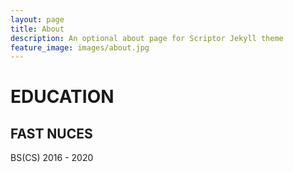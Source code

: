 ```yaml
---
layout: page
title: About 
description: An optional about page for Scriptor Jekyll theme
feature_image: images/about.jpg
---
```


# EDUCATION
## FAST NUCES
BS(CS) 
2016 - 2020
